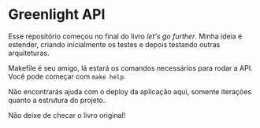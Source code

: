 # Greenlight API

Esse repositório começou no final do livro _let's go further_.
Minha ideia é estender, criando inicialmente os testes e depois testando outras arquiteturas.


Makefile é seu amigo, lá estará os comandos necessários para rodar a API.
Você pode começar com `make help`.

Não encontrarás ajuda com o deploy da aplicação aqui, somente iterações quanto a estrutura do projeto.

Não deixe de checar o livro original!
